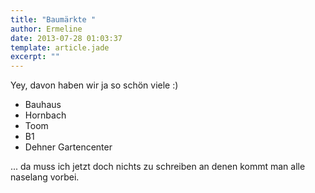 ```yaml
---
title: "Baumärkte "
author: Ermeline
date: 2013-07-28 01:03:37
template: article.jade
excerpt: ""
---
```


Yey, davon haben wir ja so schön viele :)

-   Bauhaus
-   Hornbach
-   Toom
-   B1
-   Dehner Gartencenter

... da muss ich jetzt doch nichts zu schreiben an denen kommt man alle
naselang vorbei.
